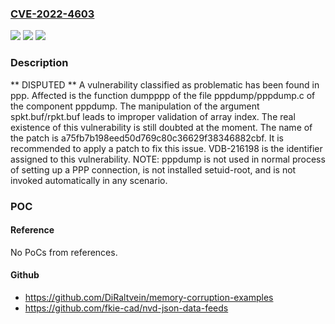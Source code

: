 ### [CVE-2022-4603](https://cve.mitre.org/cgi-bin/cvename.cgi?name=CVE-2022-4603)
![](https://img.shields.io/static/v1?label=Product&message=ppp&color=blue)
![](https://img.shields.io/static/v1?label=Version&message=n%2Fa&color=blue)
![](https://img.shields.io/static/v1?label=Vulnerability&message=CWE-119%20Memory%20Corruption%20-%3E%20CWE-129%20Improper%20Validation%20of%20Array%20Index&color=brighgreen)

### Description

** DISPUTED ** A vulnerability classified as problematic has been found in ppp. Affected is the function dumpppp of the file pppdump/pppdump.c of the component pppdump. The manipulation of the argument spkt.buf/rpkt.buf leads to improper validation of array index. The real existence of this vulnerability is still doubted at the moment. The name of the patch is a75fb7b198eed50d769c80c36629f38346882cbf. It is recommended to apply a patch to fix this issue. VDB-216198 is the identifier assigned to this vulnerability. NOTE: pppdump is not used in normal process of setting up a PPP connection, is not installed setuid-root, and is not invoked automatically in any scenario.

### POC

#### Reference
No PoCs from references.

#### Github
- https://github.com/DiRaltvein/memory-corruption-examples
- https://github.com/fkie-cad/nvd-json-data-feeds

